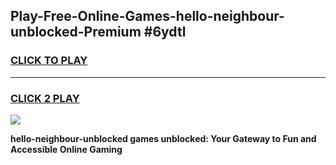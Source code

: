
## Play-Free-Online-Games-hello-neighbour-unblocked-Premium #6ydtl
<h3>
<a href="https://premium.freeplayer.one?title=hello-neighbour-unblocked&ref=8M">CLICK TO PLAY</a></h3>
<hr>

<h3>
<a href="https://premium.freeplayer.one?title=hello-neighbour-unblocked&ref=8M">CLICK 2 PLAY</a>
  
</h3>

<a href="https://premium.freeplayer.one?title=hello-neighbour-unblocked&ref=8M"><img src="https://clearcache.store/games.png"></a>


**hello-neighbour-unblocked games unblocked: Your Gateway to Fun and Accessible Online Gaming**
